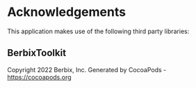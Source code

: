 # Acknowledgements
This application makes use of the following third party libraries:

## BerbixToolkit

Copyright 2022 Berbix, Inc.
Generated by CocoaPods - https://cocoapods.org
